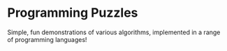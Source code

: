 Programming Puzzles
=================== 

Simple, fun demonstrations of various algorithms, implemented in a range of programming languages!